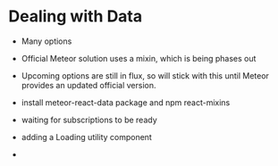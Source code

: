 # Dealing with Data
- Many options
- Official Meteor solution uses a mixin, which is being phases out
- Upcoming options are still in flux, so will stick with this until Meteor provides an updated official version.

- install meteor-react-data package and npm react-mixins
- waiting for subscriptions to be ready
- adding a Loading utility component
-   

